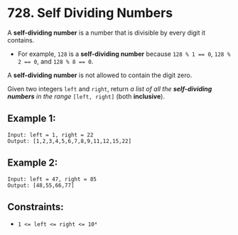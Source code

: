 # 728. Self Dividing Numbers

A **self-dividing number** is a number that is divisible by every digit it contains.

- For example, `128` is a **self-dividing number** because `128 % 1 == 0`, `128 % 2 == 0`, and `128 % 8 == 0`.

A **self-dividing number** is not allowed to contain the digit zero.

Given two integers `left` and `right`, return _a list of all the **self-dividing numbers** in the range_ `[left, right]` (both **inclusive**).

## Example 1:

```
Input: left = 1, right = 22
Output: [1,2,3,4,5,6,7,8,9,11,12,15,22]
```

## Example 2:

```
Input: left = 47, right = 85
Output: [48,55,66,77]
```

## Constraints:

- `1 <= left <= right <= 10⁴`
